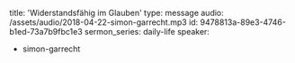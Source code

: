 title: 'Widerstandsfähig im Glauben'
type: message
audio: /assets/audio/2018-04-22-simon-garrecht.mp3
id: 9478813a-89e3-4746-b1ed-73a7b9fbc1e3
sermon_series: daily-life
speaker:
  - simon-garrecht
